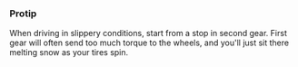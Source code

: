 ### Protip

When driving in slippery conditions, start from a stop in second gear. First
gear will often send too much torque to the wheels, and you'll just sit there
melting snow as your tires spin.